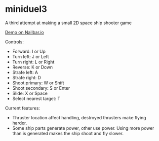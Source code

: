 # miniduel3
A third attempt at making a small 2D space ship shooter game

[Demo on Nailbar.io](https://nailbar.io/proj/miniduel3/)

Controls:
 * Forward: I or Up
 * Turn left: J or Left
 * Turn right: L or Right
 * Reverse: K or Down
 * Strafe left: A
 * Strafe right: D
 * Shoot primary: W or Shift
 * Shoot secondary: S or Enter
 * Slide: X or Space
 * Select nearest target: T

Current features:
 * Thruster location affect handling, destroyed thrusters make flying harder.
 * Some ship parts generate power, other use power. Using more power than is generated makes the ship shoot and fly slower.
